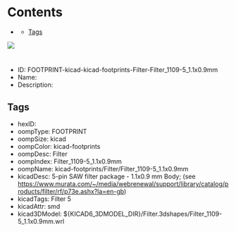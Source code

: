 



Contents
========

* [](#)
	* [Tags](#tags)
  
![][im]
# 

- ID: FOOTPRINT-kicad-kicad-footprints-Filter-Filter_1109-5_1.1x0.9mm
- Name: 
- Description: 

## Tags

- hexID: 
- oompType: FOOTPRINT
- oompSize: kicad
- oompColor: kicad-footprints
- oompDesc: Filter
- oompIndex: Filter_1109-5_1.1x0.9mm
- oompName: kicad-footprints/Filter/Filter_1109-5_1.1x0.9mm
- kicadDesc: 5-pin SAW filter package - 1.1x0.9 mm Body; (see https://www.murata.com/~/media/webrenewal/support/library/catalog/products/filter/rf/p73e.ashx?la=en-gb)
- kicadTags: Filter 5
- kicadAttr: smd
- kicad3DModel: ${KICAD6_3DMODEL_DIR}/Filter.3dshapes/Filter_1109-5_1.1x0.9mm.wrl



[im]: image.png
